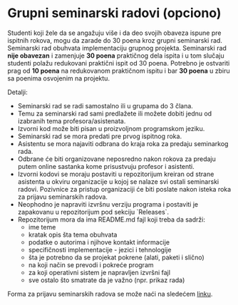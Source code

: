 Grupni seminarski radovi (opciono)
==================================

Studenti koji žele da se angažuju više i da deo svojih obaveza ispune pre ispitnih rokova, mogu da zarade do 30 poena kroz grupni seminarski rad. Seminarski rad obuhvata implementaciju grupnog projekta. Seminarski rad **nije obavezan** i zamenjuje **30 poena** praktičnog dela ispita i u tom slučaju studenti polažu redukovani praktični ispit od 30 poena. Potrebno je ostvariti prag od **10 poena** na redukovanom praktičnom ispitu i bar **30 poena** u zbiru sa poenima osvojenim na projektu.

Detalji:

*   Seminarski rad se radi samostalno ili u grupama do 3 člana.
*   Temu za seminarski rad sami predlažete ili možete dobiti jednu od izabranih tema profesora/asistenata.
*   Izvorni kod može biti pisan u proizvoljnom programskom jeziku.
*   Seminarski rad se mora predati pre prvog ispitnog roka.
*   Asistentu se mora najaviti odbrana do kraja roka za predaju seminarkog rada.
*   Odbrane će biti organizovane neposredno nakon rokova za predaju putem online sastanka kome prisustvuju profesor i asistenti.
*   Izvorni kodovi se moraju postaviti u repozitorijum kreiran od strane asistenta u okviru organizacije u kojoj se nalaze svi ostali seminarski radovi. Pozivnice za pristup organizaciji će biti poslate nakon isteka roka za prijavu seminarskih radova.
*   Neophodno je napraviti izvršnu verziju programa i postaviti je zapakovanu u repozitorijum pod sekciju \`Releases\`.
*   Repozitorijum mora da ima README.md fajl koji treba da sadrži:
    *   ime teme
    *   kratak opis šta tema obuhvata
    *   podatke o autorima i njihove kontakt informacije
    *   specifičnosti implementacije - jezici i tehnologije
    *   šta je potrebno da se projekat pokrene (alati, paketi i slično)
    *   na koji način se prevodi i pokreće program
    *   za koji operativni sistem je napravljen izvršni fajl
    *   sve ostalo što smatrate da je važno (npr. prikaz rada)

Forma za prijavu seminarskih radova se može naći na sledećem [linku](https://forms.gle/7xh9aybSQDi1TPgJ6).
